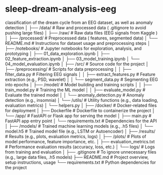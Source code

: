 # sleep-dream-analysis-eeg
classification of the dream cycle from an EEG dataset, as well as anomaly detection
│
├── /data/                  # Raw and processed data ( .gitignore to avoid pushing large files)
│   ├── /raw/               # Raw data files (EEG signals from Kaggle )
│   ├── /processed/         # Preprocessed data (
features, segmented data)
│   └── README.md           # Instructions for dataset usage and preprocessing steps
│
├── /notebooks/             # Jupyter notebooks for exploration, analysis, and prototyping
│   ├── 01_data_exploration.ipynb
│   ├── 02_feature_extraction.ipynb
│   ├── 03_model_training.ipynb
│   └── 04_model_evaluation.ipynb
│
├── /src/                   # Source code for the project
│   ├── /preprocessing/     # Scripts for data preprocessing
│   │   ├── filter_data.py  # Filtering EEG signals
│   │   ├── extract_features.py  # Feature extraction (e.g., PSD, wavelet)
│   │   └── segment_data.py   # Segmenting EEG into epochs
│   ├── /model/             # Model building and training scripts
│   │   ├── train_model.py   # Training the ML model
│   │   ├── evaluate_model.py # Evaluate the trained model
│   │   └── anomaly_detection.py # Anomaly detection (e.g., insomnia)
│   └── /utils/             # Utility functions (e.g., data loading, evaluation metrics)
│       └── helpers.py
│
├── /docker/                # Docker-related files for deployment
│   ├── Dockerfile          # Dockerfile to containerize the project
│   └── /app/               # FastAPI or Flask app for serving the model
│       ├── main.py         # FastAPI app entry point
│       └── requirements.txt  # Dependencies for the API
│
├── /models/                # Trained machine learning models (e.g., .h5 files)
│   └── model.h5            # Trained model file (e.g., LSTM or Autoencoder)
│
├── /results/               # Results (e.g., plots, evaluation metrics, logs)
│   ├── /plots/             # Plots of model performance, feature importance, etc.
│   ├── evaluation_metrics.txt  # Performance evaluation results (accuracy, loss, etc.)
│   └── logs/               # Logs from training and evaluation
│
├── .gitignore              # To ignore unnecessary files (e.g., large data files, .h5 models)
├── README.md               # Project overview, setup instructions, usage
└── requirements.txt        # Python dependencies for the project
